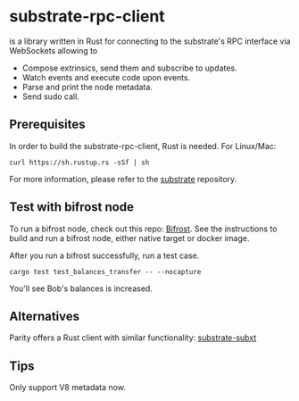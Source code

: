 # substrate-rpc-client
is a library written in Rust for connecting to the substrate's RPC interface via WebSockets allowing to

* Compose extrinsics, send them and subscribe to updates.
* Watch events and execute code upon events.
* Parse and print the node metadata.
* Send sudo call.

## Prerequisites
In order to build the substrate-rpc-client, Rust is needed. For Linux/Mac:

    curl https://sh.rustup.rs -sSf | sh

For more information, please refer to the [substrate](https://github.com/paritytech/substrate) repository.

## Test with bifrost node

To run a bifrost node, check out this repo: [Bifrost](https://github.com/bifrost-codes/bifrost).
See the instructions to build and run a bifrost node, either native target or docker image.

After you run a bifrost successfully, run a test case.
```
cargo test test_balances_transfer -- --nocapture
```

You'll see Bob's balances is increased.

## Alternatives

Parity offers a Rust client with similar functionality: [substrate-subxt](https://github.com/paritytech/substrate-subxt)

## Tips

Only support V8 metadata now.
